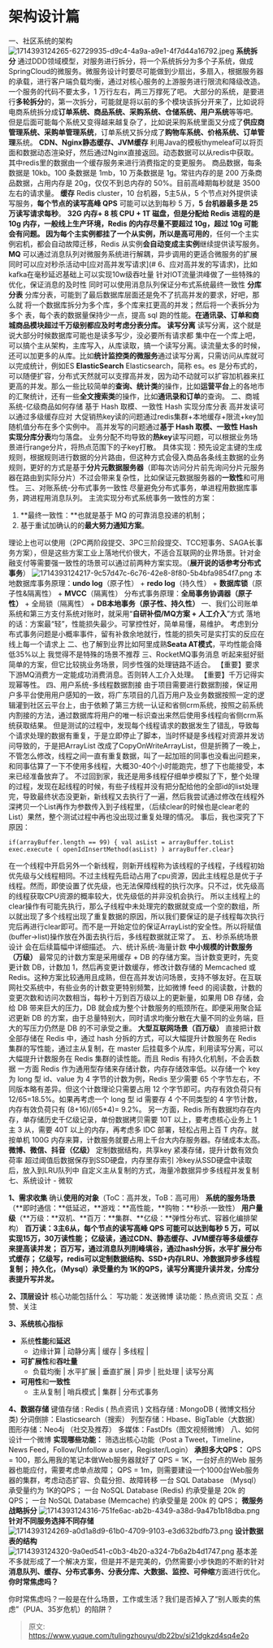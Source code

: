 # 架构设计篇

一、社区系统的架构
![1714393124265-62729935-d9c4-4a9a-a9e1-4f7d44a16792.jpeg](./img/aSP_h4Fuw3qFfZjI/1714393124265-62729935-d9c4-4a9a-a9e1-4f7d44a16792-805339.jpeg)
**系统拆分**
通过DDD领域模型，对服务进行拆分，将一个系统拆分为多个子系统，做成SpringCloud的微服务。微服务设计时要尽可能做到少扇出，多扇入，根据服务器的承载，进行客户端负载均衡，通过对核心服务的上游服务进行限流和降级改造。
一个服务的代码不要太多，1 万行左右，两三万撑死了吧。
大部分的系统，是要进行**多轮拆分**的，第一次拆分，可能就是将以前的多个模块该拆分开来了，比如说将电商系统拆分成**订单系统、商品系统、采购系统、仓储系统、用户系统**等等吧。
但是后面可能每个系统又变得越来越复杂了，比如说采购系统里面又分成了**供应商管理系统、采购单管理系统**，订单系统又拆分成了**购物车系统、价格系统、订单管理**系统。
**CDN、Nginx静态缓存、JVM缓存**
利用Java的模板thymeleaf可以将页面和数据动态渲染好，然后通过Nginx直接返回。动态数据可以从redis中获取。其中redis里的数据由一个缓存服务来进行消费指定的变更服务。
商品数据，每条数据是 10kb。100 条数据是 1mb，10 万条数据是 1g。常驻内存的是 200 万条商品数据，占用内存是 20g，仅仅不到总内存的 50%。目前高峰期每秒就是 3500 左右的请求量。
**缓存**
Redis cluster，10 台机器，5主5从，5 个节点对外提供读写服务，**每个节点的读写高峰 QPS** 可能可以达到每秒 5 万，**5 台机器最多是 25 万读写请求每秒**。
**32G 内存+ 8 核 CPU + 1T **磁盘，但是分配给 **Redis 进程的是 10g 内存**，一般线上生产环境，Redis 的内存尽量不要超过 10g，超过 10g 可能会有问题。
因为每个主实例都挂了一个从实例，所以是**高可用的**，任何一个主实例宕机，都会自动故障迁移，Redis 从实例**会自动变成主实例**继续提供读写服务。
**MQ**
可以通过消息队列对微服务系统进行解耦，异步调用的更适合微服务的扩展
同时可以应对秒杀活动中[应对高并发写请求](# 6、应对高并发的写请求)，比如kafka在毫秒延迟基础上可以实现10w级吞吐量
针对IOT流量洪峰做了一些特殊的优化，保证消息的及时性
同时可以使用消息队列保证分布式系统最终一致性
**分库分表**
分库分表，可能到了最后数据库层面还是免不了抗高并发的要求，好吧，那么就 将一个数据库拆分为多个库，多个库来扛更高的并发；然后将一个表拆分为多个 表，每个表的数据量保持少一点，提高 sql 跑的性能。**在通讯录、订单和商城商品模块超过千万级别都应及时考虑分表分库。**
**读写分离**
读写分离，这个就是说大部分时候数据库可能也是读多写少，没必要所有请求都 集中在一个库上吧，可以搞个主从架构，主库写入，从库读取，搞一个读写分离。读流量太多的时候，还可以加更多的从库。比如**统计监控类的微服务**通过读写分离，只需访问从库就可以完成统计，例如ES
**ElasticSearch**
Elasticsearch，简称 es。es 是分布式的，可以随便扩容，分布式天然就可以支撑高并发，因为动不动就可以扩容加机器来扛更高的并发。那么一些比较简单的**查询、统计类**的操作，比如**运营平台**上的各地市的汇聚统计，还有一些**全文搜索类**的操作，比如**通讯录和订单**的查询。
二、商城系统-亿级商品如何存储
基于 Hash 取模、一致性 Hash 实现分库分表
高并发读可以通过多级缓存应对
大促销热key读的问题通过redis集群+本地缓存+限流+key加随机值分布在多个实例中。
高并发写的问题通过**基于 Hash 取模、一致性 Hash 实现分库分表**均匀落盘。
业务分配不均导致的**热key**读写问题，可以根据业务场景进行range分片，将热点范围下的子key打散。
具体实现：预先设定主键的生成规则，根据规则进行数据的分片路由，但这种方式会侵入商品各条线主数据的业务规则，更好的方式是基于**分片元数据服务器**（即每次访问分片前先询问分片元服务器在路由到实际分片）不过会带来复杂性，比如保证元数据服务器的**一致性**和可用性。
三、对账系统-分布式事务一致性
尽量避免分布式事务，单进程用数据库事务，跨进程用消息队列。
主流实现分布式系统事务一致性的方案：

1. **最终一致性：**也就是基于 MQ 的可靠消息投递的机制；
2. 基于重试加确认的的**最大努力通知方案**。

理论上也可以使用（2PC两阶段提交、3PC三阶段提交、TCC短事务、SAGA长事务方案），但是这些方案工业上落地代价很大，不适合互联网的业界场景。针对金融支付等需要强一致性的场景可以通过前两种方案实现。（**展开说的话参考分布式事务**）
![1714393124217-9c57d47c-6c76-42e8-8f80-5b4bfa9854f7.png](./img/aSP_h4Fuw3qFfZjI/1714393124217-9c57d47c-6c76-42e8-8f80-5b4bfa9854f7-469185.png)
本地数据库事务原理：**undo log**（原子性） + **redo log**（持久性） + **数据库锁**（原子性&隔离性） + **MVCC**（隔离性）
分布式事务原理：**全局事务协调器（原子性）** + 全局锁（隔离性） + **DB本地事务（原子性、持久性）**
一、我们公司账单系统和第三方支付系统对账时，就采用“**自研补偿/MQ方案 + 人工介入**”方式
落地的话：方案最“轻”，性能损失最少。可掌控性好，简单易懂，易维护。
考虑到分布式事务问题是小概率事件，留有补救余地就行，性能的损失可是实打实的反应在线上每一个请求上
二、也了解到业界比如阿里成熟**Seata AT模式**，平均性能会降低35%以上
我觉得不是特殊的场景不推荐
三、RocketMQ事务消息
听起来挺好挺简单的方案，但它比较挑业务场景，同步性强的处理链路不适合。
【重要】要求下游MQ消费方一定能成功消费消息。否则转人工介入处理。
【重要】千万记得实现幂等性。
四、用户系统-多线程数据割接
由于项目需要进行数据割接，保证用户多平台使用用户感知的一致，将广东项目的几百万用户及业务数据按照一定的逻辑灌到社区云平台上，由于依赖了第三方统一认证和省侧crm系统，按照之前系统内割接的方法，通过数据库将用户的唯一标识查出来然后使用多线程向省侧crm系统获取结果。
但是测试的过程中，发现每个线程请求的数据发生了错乱，导致每个请求处理的数据有重复，于是立即停止了脚本，当时怀疑是多线程对资源并发访问导致的，于是把ArrayList 改成了CopyOnWriteArrayList，但是折腾了一晚上，不管怎么修改，线程之间一直有重复数据，叫了一起加班的同事也没看出问题来，和同事估算了一下不使用多线程，大概30-40个小时能跑完，想了下也能接受，本来已经准备放弃了。
不过回到家，我还是用多线程仔细单步模拟了下，整个处理的过程，发现在起线程的时候，有些子线程并没有把分配给他的全部id的list处理完，导致最终状态没更新，新线程又去执行了一遍，然后我尝试通过修改在线程外深拷贝一个List再作为参数传入到子线程里，（后续clear的时候也是clear老的List）果然，整个测试过程中再也没出现过重复处理的情况。
事后，我也深究了下原因：
```
if(arrayBuffer.length == 99) { val asList = arrayBuffer.toList exec.execute ( openIdInsertMethod(asList) ) arrayBuffer.clear}
```
在一个线程中开启另外一个新线程，则新开线程称为该线程的子线程，子线程初始优先级与父线程相同。不过主线程先启动占用了cpu资源，因此主线程总是优于子线程。然而，即使设置了优先级，也无法保障线程的执行次序。只不过，优先级高的线程获取CPU资源的概率较大，优先级低的并非没机会执行。
所以主线程上的clear操作有可能先执行，那么子线程中未处理完的数据就变成一个空的数组，所以就出现了多个线程出现了重复数据的原因，所以我们要保证的是子线程每次执行完后再进行clear即可。而不是一开始定位的保证ArrayList的安全性。所以将赋值(buffer->list)操作放在外面去执行后，多线程数据就正常了。
五、秒杀系统场景设计
会在后续篇幅中详细描述。
六、统计系统-海量计数
**中小规模的计数服务（万级）**
最常见的计数方案是采用缓存 + DB 的存储方案。当计数变更时，先变更计数 DB，计数加 1，然后再变更计数缓存，修改计数存储的 Memcached 或 Redis。这种方案比较通用且成熟，但在高并发访问场景，支持不够友好。在互联网社交系统中，有些业务的计数变更特别频繁，比如微博 feed 的阅读数，计数的变更次数和访问次数相当，每秒十万到百万级以上的更新量，如果用 DB 存储，会给 DB 带来巨大的压力，DB 就会成为整个计数服务的瓶颈所在。即便采用聚合延迟更新 DB 的方案，由于总量特别大，同时请求均衡分散在大量不同的业务端，巨大的写压力仍然是 DB 的不可承受之重。
**大型互联网场景（百万级）**
直接把计数全部存储在 Redis 中，通过 hash 分拆的方式，可以大幅提升计数服务在 Redis 集群的写性能，通过主从复制，在 master 后挂载多个从库，利用读写分离，可以大幅提升计数服务在 Redis 集群的读性能。而且 Redis 有持久化机制，不会丢数据
一方面 Redis 作为通用型存储来存储计数，内存存储效率低。以存储一个 key 为 long 型 id、value 为 4 字节的计数为例，Redis 至少需要 65 个字节左右，不同版本略有差异。但这个计数理论只需要占用 12 个字节即可。内存有效负荷只有 12/65=18.5%。如果再考虑一个 long 型 id 需要存 4 个不同类型的 4 字节计数，内存有效负荷只有 (8+16)/(65*4)= 9.2%。
另一方面，Redis 所有数据均存在内存，单存储历史千亿级记录，单份数据拷贝需要 10T 以上，要考虑核心业务上 1 主 3 从，需要 40T 以上的内存，再考虑多 IDC 部署，轻松占用上百 T 内存。就按单机 100G 内存来算，计数服务就要占用上千台大内存服务器。存储成本太高。
**微博、微信、抖音（亿级）**
定制数据结构，共享key 紧凑存储，提升计数有效负荷率
超过阈值后数据保存到SSD硬盘，内存里存索引
冷key从SSD硬盘中读取后，放入到LRU队列中
自定义主从复制的方式，海量冷数据异步多线程并发复制
七、系统设计 - 微软

**1、需求收集**
确认**使用的对象**（ToC：高并发，ToB：高可用）
**系统的服务场景**（**即时通信：**低延迟，**游戏：**高性能，**购物：**秒杀-一致性）
**用户量级**（**万级：**双机、**百万：**集群、**亿级：**弹性分布式、容器化编排架构）
**百万读：**3主6从，**每个节点的读写高峰 QPS **可能可以达到每秒 5 万，可以实现15万，30万读性能；
**亿级读**，通过CDN、静态缓存、JVM缓存等多级缓存来提高读并发；
**百万写**，通过消息队列削峰填谷，通过hash分拆，水平扩展分布式缓存；
**亿级写**，redis可以定制数据结构、SSD+内存LRU、冷数据异步多线程复制；
持久化，（Mysql）承受量约为 1K的QPS，读写分离提升**读并发**，分库分表提升**写并发。**

**2、顶层设计**
核心功能包括什么：
写功能：发送微博
读功能：热点资讯
交互：点赞、关注

**3、系统核心指标**

- 系统**性能**和**延迟**
   - 边缘计算 | 动静分离 | 缓存 | 多线程 |
- **可扩展性**和**吞吐量**
   - 负载均衡 | 水平扩展 | 垂直扩展 | 异步 | 批处理 | 读写分离
- **可用性**和**一致性**
   - 主从复制 | 哨兵模式 | 集群 | 分布式事务



**4、数据存储**
键值存储 : Redis ( 热点资讯 )
文档存储 : MongoDB ( 微博文档分类)
分词倒排：Elasticsearch（搜索）
列型存储：Hbase、BigTable（大数据）
图形存储：Neo4j （社交及推荐）
多媒体：FastDfs（图文视频微博）
八、如何设计一个微博
**实现哪些功能：**
筛选出核心功能（Post a Tweet，Timeline，News Feed，Follow/Unfollow a user，Register/Login）
**承担多大QPS：**
QPS = 100，那么用我的笔记本做Web服务器就好了
QPS = 1K，一台好点的Web 服务器也能应付，需要考虑单点故障；
QPS = 1m，则需要建设一个1000台Web服务器的集群，考虑动态扩容、负载分担、故障转移
一台 SQL Database （Mysql）承受量约为 1K的QPS；
一台 NoSQL Database (Redis) 约承受量是 20k 的 QPS；
一台 NoSQL Database (Memcache) 约承受量是 200k 的 QPS；
**微服务战略拆分**
![1714393124316-751fe6ac-ab2b-4349-a38d-9a47b1b18dba.png](./img/aSP_h4Fuw3qFfZjI/1714393124316-751fe6ac-ab2b-4349-a38d-9a47b1b18dba-705672.png)
**针对不同服务选择不同存储**
![1714393124269-a0d1a8d9-61b0-4709-9103-e3d632bdfb73.png](./img/aSP_h4Fuw3qFfZjI/1714393124269-a0d1a8d9-61b0-4709-9103-e3d632bdfb73-191739.png)
**设计数据表的结构**
![1714393124320-9a0ed541-c0b3-4b20-a324-7b6a2b4d1747.png](./img/aSP_h4Fuw3qFfZjI/1714393124320-9a0ed541-c0b3-4b20-a324-7b6a2b4d1747-347657.png)
基本差不多就形成了一个解决方案，但是并不是完美的，仍然需要小步快跑的不断的针对**消息队列、缓存、分布式事务、分表分库、大数据、监控、可伸缩**方面进行优化。
**你时常焦虑吗？**

你时常焦虑吗？一般是在什么场景，工作或生活？我们是否掉入了“别人贩卖的焦虑”（PUA、35岁危机）的陷阱？





> 原文: <https://www.yuque.com/tulingzhouyu/db22bv/si21dgkzd4sq4e2o>